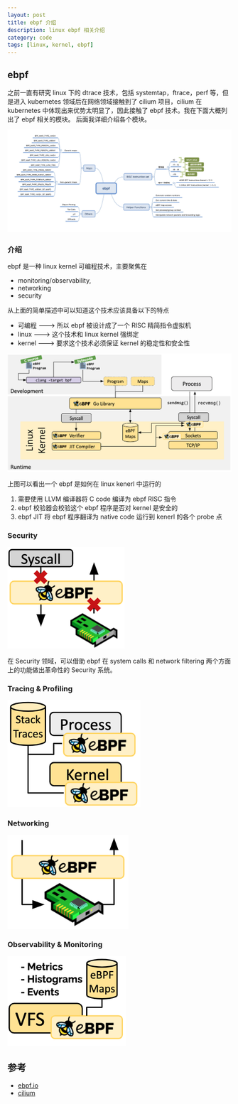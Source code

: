 ```yaml
---
layout: post
title: ebpf 介绍
description: linux ebpf 相关介绍
category: code
tags: [linux, kernel, ebpf]
---
```


## ebpf
之前一直有研究 linux 下的 dtrace 技术，包括 systemtap，ftrace，perf 等，但是进入 kubernetes 领域后在网络领域接触到了
cilium 项目，cilium 在 kubernetes 中体现出来优势太明显了，因此接触了 ebpf 技术。我在下面大概列出了 ebpf 相关的模块。
后面我详细介绍各个模块。

![](/images/ebpf/ebpf-introduction.png)

### 介绍
ebpf 是一种 linux kernel 可编程技术，主要聚焦在

- monitoring/observability, 
- networking
- security

从上面的简单描述中可以知道这个技术应该具备以下的特点

- 可编程  ---> 所以 ebpf 被设计成了一个 RISC 精简指令虚拟机
- linux  ---> 这个技术和 linux kernel 强绑定
- kernel ---> 要求这个技术必须保证 kernel 的稳定性和安全性

![](/images/ebpf/ebpf-runtime.png)

上图可以看出一个 ebpf 是如何在 linux kenerl 中运行的

1. 需要使用 LLVM 编译器将 C code 编译为 ebpf RISC 指令 
2. ebpf 校验器会校验这个 ebpf 程序是否对 kernel 是安全的 
3. ebpf JIT 将 ebpf 程序翻译为 native code 运行到 kenerl 的各个 probe 点

### Security
![](/images/ebpf/intro_security-e714bea99d4351c1097477e8920d94ec.png)

在 Security 领域，可以借助 ebpf 在 system calls 和 network filtering 两个方面
上的功能做出革命性的 Security 系统。

### Tracing & Profiling
![](/images/ebpf/intro_tracing-ffa5e3fa3407ecb445b1549f85f590f5.png)

### Networking
![](/images/ebpf/intro_networking-46255f740daa161407f59190a8774e9a.png)

### Observability & Monitoring
![](/images/ebpf/intro_observability-fcba5bd29e9179954764bb0ee9385905.png)


## 参考
- [ebpf.io](https://ebpf.io/)
- [cilium](https://docs.cilium.io/en/stable/bpf/)


[-10]:    http://hushi55.github.io/  "-10"
